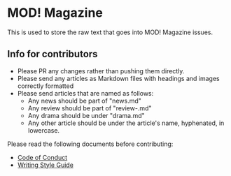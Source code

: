 # MOD! Magazine

This is used to store the raw text that goes into MOD! Magazine issues.

## Info for contributors

- Please PR any changes rather than pushing them directly.
- Please send any articles as Markdown files with headings and images correctly
  formatted
- Please send articles that are named as follows:
  - Any news should be part of "news.md"
  - Any review should be part of "review-<name of mod>.md"
  - Any drama should be under "drama.md"
  - Any other article should be under the article's name, hyphenated, in
    lowercase.

Please read the following documents before contributing:

- [Code of Conduct](https://github.com/MOD-Magazine/MOD-Magazine/blob/main/CODE-OF-CONDUCT.md)
- [Writing Style Guide](https://github.com/MOD-Magazine/MOD-Magazine/blob/main/WRITING-STYLE-GUIDE.md)
